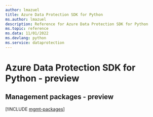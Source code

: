```yaml
---
author: lmazuel
title: Azure Data Protection SDK for Python
ms.author: lmazuel
description: Reference for Azure Data Protection SDK for Python
ms.topic: reference
ms.data: 11/01/2022
ms.devlang: python
ms.service: dataprotection
---
```

# Azure Data Protection SDK for Python - preview

## Management packages - preview
[!INCLUDE [mgmt-packages](data-protection-mgmt-index.md)]
